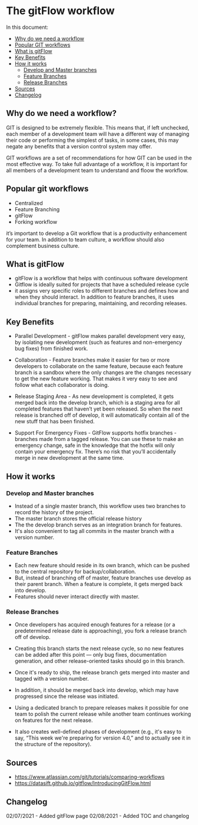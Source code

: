 # The gitFlow workflow

In this document:
* [Why do we need a workflow](#why-do-we-need-a-workflow)
* [Popular GIT workflows](#popular-git-workflows)
* [What is gitFlow](#what-is-gitflow)
* [Key Benefits](#key-benefits)
* [How it works](#how-it-works)
    * [Develop and Master branches](#develop-and-master-branches)
    * [Feature Branches](#feature-branches)
    * [Release Branches](#release-branches)
* [Sources](#sources)
* [Changelog](#changelog)

## Why do we need a workflow?

GIT is designed to be extremely flexible. 
This means that, if left unchecked, each member of a development team will have a different way of managing their code or performing the simplest of tasks, in some cases, this may negate any benefits that a version control system may offer.

GIT workflows are a set of recommendations for how GIT can be used in the most effective way.
To take full advantage of a workflow, it is important for all members of a development team to understand and floow the workflow.

## Popular git workflows

* Centralized
* Feature Branching
* gitFlow
* Forking workflow

it’s important to develop a Git workflow that is a productivity enhancement for your team. In addition to team culture, a workflow should also complement business culture.

## What is gitFlow

* gitFlow is a workflow that helps with continuous software development
* Gitflow is ideally suited for projects that have a scheduled release cycle
* it assigns very specific roles to different branches and defines how and when they should interact. In addition to feature branches, it uses individual branches for preparing, maintaining, and recording releases.


## Key Benefits

* Parallel Development - gitFlow makes parallel development very easy, by isolating new development (such as features and non-emergency bug fixes) from finished work. 

* Collaboration - Feature branches make it easier for two or more developers to collaborate on the same feature, because each feature branch is a sandbox where the only changes are the changes necessary to get the new feature working. That makes it very easy to see and follow what each collaborator is doing.

* Release Staging Area - As new development is completed, it gets merged back into the develop branch, which is a staging area for all completed features that haven’t yet been released. So when the next release is branched off of develop, it will automatically contain all of the new stuff that has been finished.

* Support For Emergency Fixes - GitFlow supports hotfix branches - branches made from a tagged release. You can use these to make an emergency change, safe in the knowledge that the hotfix will only contain your emergency fix. There’s no risk that you’ll accidentally merge in new development at the same time.

## How it works

### Develop and Master branches

* Instead of a single master branch, this workflow uses two branches to record the history of the project. 
* The master branch stores the official release history
* The the develop branch serves as an integration branch for features.
* It's also convenient to tag all commits in the master branch with a version number.

### Feature Branches

* Each new feature should reside in its own branch, which can be pushed to the central repository for backup/collaboration. 
* But, instead of branching off of master, feature branches use develop as their parent branch. When a feature is complete, it gets merged back into develop. 
* Features should never interact directly with master.

### Release Branches

* Once developers has acquired enough features for a release (or a predetermined release date is approaching), you fork a release branch off of develop.
* Creating this branch starts the next release cycle, so no new features can be added after this point — only bug fixes, documentation generation, and other release-oriented tasks should go in this branch.
* Once it's ready to ship, the release branch gets merged into master and tagged with a version number.
* In addition, it should be merged back into develop, which may have progressed since the release was initiated.

* Using a dedicated branch to prepare releases makes it possible for one team to polish the current release while another team continues working on features for the next release.
* It also creates well-defined phases of development (e.g., it's easy to say, “This week we're preparing for version 4.0,” and to actually see it in the structure of the repository).

## Sources

* https://www.atlassian.com/git/tutorials/comparing-workflows
* https://datasift.github.io/gitflow/IntroducingGitFlow.html

## Changelog

02/07/2021 - Added gitFlow page
02/08/2021 - Added TOC and changelog
